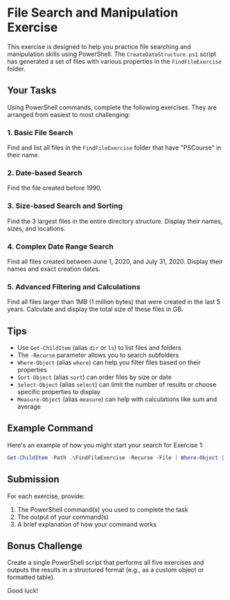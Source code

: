 # File Search and Manipulation Exercise

This exercise is designed to help you practice file searching and manipulation skills using PowerShell. The `CreateDataStructure.ps1` script has generated a set of files with various properties in the `FindFileExercise` folder.

## Your Tasks

Using PowerShell commands, complete the following exercises. They are arranged from easiest to most challenging:

### 1. Basic File Search
Find and list all files in the `FindFileExercise` folder that have "PSCourse" in their name.

### 2. Date-based Search
Find the file created before 1990.

### 3. Size-based Search and Sorting
Find the 3 largest files in the entire directory structure. Display their names, sizes, and locations.

### 4. Complex Date Range Search
Find all files created between June 1, 2020, and July 31, 2020. Display their names and exact creation dates.

### 5. Advanced Filtering and Calculations
Find all files larger than 1MB (1 million bytes) that were created in the last 5 years. Calculate and display the total size of these files in GB.

## Tips

- Use `Get-ChildItem` (alias `dir` or `ls`) to list files and folders
- The `-Recurse` parameter allows you to search subfolders
- `Where-Object` (alias `where`) can help you filter files based on their properties
- `Sort-Object` (alias `sort`) can order files by size or date
- `Select-Object` (alias `select`) can limit the number of results or choose specific properties to display
- `Measure-Object` (alias `measure`) can help with calculations like sum and average

## Example Command

Here's an example of how you might start your search for Exercise 1:

```powershell
Get-ChildItem -Path .\FindFileExercise -Recurse -File | Where-Object { $_.Name -like "*PSCourse*" }
```

## Submission

For each exercise, provide:
1. The PowerShell command(s) you used to complete the task
2. The output of your command(s)
3. A brief explanation of how your command works

## Bonus Challenge

Create a single PowerShell script that performs all five exercises and outputs the results in a structured format (e.g., as a custom object or formatted table).

Good luck!
